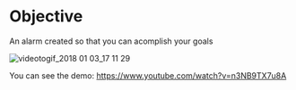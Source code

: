 # Objective
An alarm created so that you can acomplish your goals

![videotogif_2018 01 03_17 11 29](https://user-images.githubusercontent.com/20933322/34542278-edd5c084-f0a9-11e7-95e7-7d86bdbddbcc.gif)

You can see the demo:
https://www.youtube.com/watch?v=n3NB9TX7u8A
